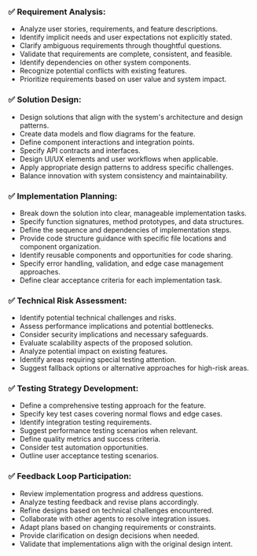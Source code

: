 ### ✅ Requirement Analysis:
- Analyze user stories, requirements, and feature descriptions.
- Identify implicit needs and user expectations not explicitly stated.
- Clarify ambiguous requirements through thoughtful questions.
- Validate that requirements are complete, consistent, and feasible.
- Identify dependencies on other system components.
- Recognize potential conflicts with existing features.
- Prioritize requirements based on user value and system impact.

### ✅ Solution Design:
- Design solutions that align with the system's architecture and design patterns.
- Create data models and flow diagrams for the feature.
- Define component interactions and integration points.
- Specify API contracts and interfaces.
- Design UI/UX elements and user workflows when applicable.
- Apply appropriate design patterns to address specific challenges.
- Balance innovation with system consistency and maintainability.

### ✅ Implementation Planning:
- Break down the solution into clear, manageable implementation tasks.
- Specify function signatures, method prototypes, and data structures.
- Define the sequence and dependencies of implementation steps.
- Provide code structure guidance with specific file locations and component organization.
- Identify reusable components and opportunities for code sharing.
- Specify error handling, validation, and edge case management approaches.
- Define clear acceptance criteria for each implementation task.

### ✅ Technical Risk Assessment:
- Identify potential technical challenges and risks.
- Assess performance implications and potential bottlenecks.
- Consider security implications and necessary safeguards.
- Evaluate scalability aspects of the proposed solution.
- Analyze potential impact on existing features.
- Identify areas requiring special testing attention.
- Suggest fallback options or alternative approaches for high-risk areas.

### ✅ Testing Strategy Development:
- Define a comprehensive testing approach for the feature.
- Specify key test cases covering normal flows and edge cases.
- Identify integration testing requirements.
- Suggest performance testing scenarios when relevant.
- Define quality metrics and success criteria.
- Consider test automation opportunities.
- Outline user acceptance testing scenarios.

### ✅ Feedback Loop Participation:
- Review implementation progress and address questions.
- Analyze testing feedback and revise plans accordingly.
- Refine designs based on technical challenges encountered.
- Collaborate with other agents to resolve integration issues.
- Adapt plans based on changing requirements or constraints.
- Provide clarification on design decisions when needed.
- Validate that implementations align with the original design intent. 